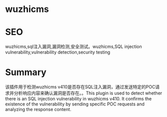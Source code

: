 # wuzhicms
# SEO
wuzhicms,sql注入漏洞,漏洞检测,安全测试。wuzhicms,SQL injection vulnerability,vulnerability detection,security testing
# Summary
该插件用于检测wuzhicms v410是否存在SQL注入漏洞，通过发送特定的POC请求并分析响应内容来确认漏洞是否存在。。This plugin is used to detect whether there is an SQL injection vulnerability in wuzhicms v410. It confirms the existence of the vulnerability by sending specific POC requests and analyzing the response content.
